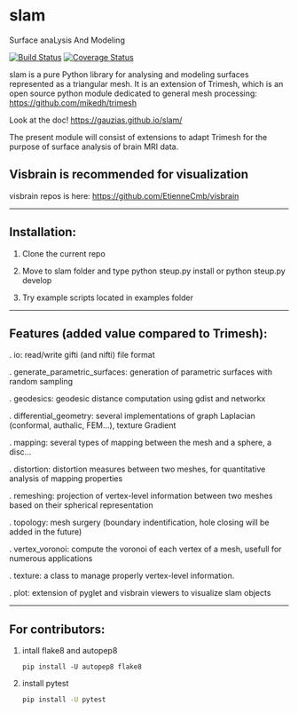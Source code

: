 # slam
Surface anaLysis And Modeling

[![Build Status](https://travis-ci.org/gauzias/slam.svg?branch=master)](https://travis-ci.org/gauzias/slam) 
[![Coverage Status](https://coveralls.io/repos/github/gauzias/slam/badge.svg?branch=master)](https://coveralls.io/github/gauzias/slam?branch=master)

slam is a pure Python library for analysing and modeling surfaces represented as a triangular mesh.
It is an extension of Trimesh, which is an open source python module dedicated to general mesh processing:
https://github.com/mikedh/trimesh

Look at the doc!
https://gauzias.github.io/slam/

The present module will consist of extensions to adapt Trimesh for the purpose of surface analysis of brain MRI data.

## Visbrain is recommended for visualization
visbrain repos is here: https://github.com/EtienneCmb/visbrain


------------------
Installation:
------------------

1. Clone the current repo

2. Move to slam folder and type python steup.py install or python steup.py develop

3. Try example scripts located in examples folder

------------------
Features (added value compared to Trimesh):
------------------

. io: read/write gifti (and nifti) file format 

. generate_parametric_surfaces: generation of parametric surfaces with random sampling

. geodesics: geodesic distance computation using gdist and networkx

. differential_geometry: several implementations of graph Laplacian (conformal, authalic, FEM...), texture Gradient

. mapping: several types of mapping between the mesh and a sphere, a disc...

. distortion: distortion measures between two meshes, for quantitative analysis of mapping properties

. remeshing: projection of vertex-level information between two meshes based on their spherical representation

. topology: mesh surgery (boundary indentification, hole closing will be added in the future)

. vertex_voronoi: compute the voronoi of each vertex of a mesh, usefull for numerous applications

. texture: a class to manage properly vertex-level information.

. plot: extension of pyglet and visbrain viewers to visualize slam objects


------------------
For contributors:
------------------

1. intall flake8 and autopep8
    ```
    pip install -U autopep8 flake8
   ```

2. install pytest
    ```bash
    pip install -U pytest 
    ```

